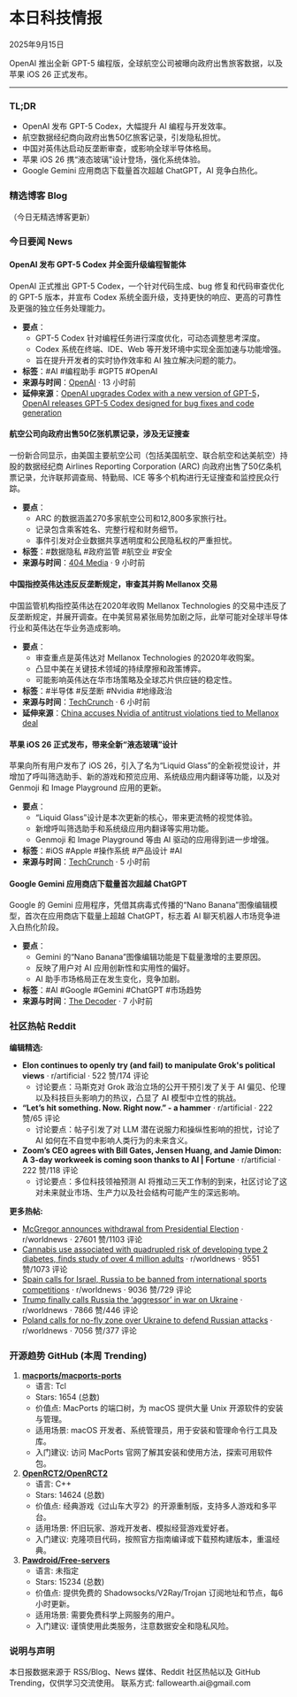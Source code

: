 <h1 id="">本日科技情报</h1>
<p>2025年9月15日</p>
<p>OpenAI 推出全新 GPT-5 编程版，全球航空公司被曝向政府出售旅客数据，以及苹果 iOS 26 正式发布。</p>
<hr />
<h3 id="tldr">TL;DR</h3>
<ul>
<li>OpenAI 发布 GPT-5 Codex，大幅提升 AI 编程与开发效率。</li>
<li>航空数据经纪商向政府出售50亿旅客记录，引发隐私担忧。</li>
<li>中国对英伟达启动反垄断审查，或影响全球半导体格局。</li>
<li>苹果 iOS 26 携“液态玻璃”设计登场，强化系统体验。</li>
<li>Google Gemini 应用商店下载量首次超越 ChatGPT，AI 竞争白热化。</li>
</ul>
<h3 id="blog">精选博客 Blog</h3>
<p>（今日无精选博客更新）</p>
<h3 id="news">今日要闻 News</h3>
<h4 id="openaigpt5codex">OpenAI 发布 GPT-5 Codex 并全面升级编程智能体</h4>
<p>OpenAI 正式推出 GPT-5 Codex，一个针对代码生成、bug 修复和代码审查优化的 GPT-5 版本，并宣布 Codex 系统全面升级，支持更快的响应、更高的可靠性及更强的独立任务处理能力。</p>
<ul>
<li><strong>要点</strong>：<ul>
<li>GPT-5 Codex 针对编程任务进行深度优化，可动态调整思考深度。</li>
<li>Codex 系统在终端、IDE、Web 等开发环境中实现全面加速与功能增强。</li>
<li>旨在提升开发者的实时协作效率和 AI 独立解决问题的能力。</li></ul></li>
<li><strong>标签</strong>：#AI #编程助手 #GPT5 #OpenAI</li>
<li><strong>来源与时间</strong>：<a href="https://openai.com/index/introducing-upgrades-to-codex">OpenAI</a> · 13 小时前</li>
<li><strong>延伸来源</strong>：<a href="https://techcrunch.com/2025/09/15/openai-upgrades-codex-with-a-new-version-of-gpt-5/">OpenAI upgrades Codex with a new version of GPT-5</a>，<a href="https://the-decoder.com/openai-releases-gpt-5-codex-designed-for-bug-fixes-and-code-generation/">OpenAI releases GPT-5 Codex designed for bug fixes and code generation</a></li>
</ul>
<h4 id="50">航空公司向政府出售50亿张机票记录，涉及无证搜查</h4>
<p>一份新合同显示，由美国主要航空公司（包括美国航空、联合航空和达美航空）持股的数据经纪商 Airlines Reporting Corporation (ARC) 向政府出售了50亿条机票记录，允许联邦调查局、特勤局、ICE 等多个机构进行无证搜查和监控民众行踪。</p>
<ul>
<li><strong>要点</strong>：<ul>
<li>ARC 的数据涵盖270多家航空公司和12,800多家旅行社。</li>
<li>记录包含乘客姓名、完整行程和财务细节。</li>
<li>事件引发对企业数据共享透明度和公民隐私权的严重担忧。</li></ul></li>
<li><strong>标签</strong>：#数据隐私 #政府监管 #航空业 #安全</li>
<li><strong>来源与时间</strong>：<a href="https://www.404media.co/airlines-sell-5-billion-plane-ticket-records-to-the-government-for-warrantless-searching/">404 Media</a> · 9 小时前</li>
</ul>
<h4 id="mellanox">中国指控英伟达违反反垄断规定，审查其并购 Mellanox 交易</h4>
<p>中国监管机构指控英伟达在2020年收购 Mellanox Technologies 的交易中违反了反垄断规定，并展开调查。在中美贸易紧张局势加剧之际，此举可能对全球半导体行业和英伟达在华业务造成影响。</p>
<ul>
<li><strong>要点</strong>：<ul>
<li>审查重点是英伟达对 Mellanox Technologies 的2020年收购案。</li>
<li>凸显中美在关键技术领域的持续摩擦和政策博弈。</li>
<li>可能影响英伟达在华市场策略及全球芯片供应链的稳定性。</li></ul></li>
<li><strong>标签</strong>：#半导体 #反垄断 #Nvidia #地缘政治</li>
<li><strong>来源与时间</strong>：<a href="https://techcrunch.com/2025/09/15/china-says-nvidia-violated-antitrust-regulations/">TechCrunch</a> · 6 小时前</li>
<li><strong>延伸来源</strong>：<a href="https://the-decoder.com/china-accuses-nvidia-of-antitrust-violations-tied-to-mellanox-deal/">China accuses Nvidia of antitrust violations tied to Mellanox deal</a></li>
</ul>
<h4 id="ios26">苹果 iOS 26 正式发布，带来全新“液态玻璃”设计</h4>
<p>苹果向所有用户发布了 iOS 26，引入了名为“Liquid Glass”的全新视觉设计，并增加了呼叫筛选助手、新的游戏和预览应用、系统级应用内翻译等功能，以及对 Genmoji 和 Image Playground 应用的更新。</p>
<ul>
<li><strong>要点</strong>：<ul>
<li>“Liquid Glass”设计是本次更新的核心，带来更流畅的视觉体验。</li>
<li>新增呼叫筛选助手和系统级应用内翻译等实用功能。</li>
<li>Genmoji 和 Image Playground 等由 AI 驱动的应用得到进一步增强。</li></ul></li>
<li><strong>标签</strong>：#iOS #Apple #操作系统 #产品设计 #AI</li>
<li><strong>来源与时间</strong>：<a href="https://techcrunch.com/2025/09/15/apples-ios-26-with-the-new-liquid-glass-design-is-now-available-to-everyone/">TechCrunch</a> · 5 小时前</li>
</ul>
<h4 id="googlegeminichatgpt">Google Gemini 应用商店下载量首次超越 ChatGPT</h4>
<p>Google 的 Gemini 应用程序，凭借其病毒式传播的“Nano Banana”图像编辑模型，首次在应用商店下载量上超越 ChatGPT，标志着 AI 聊天机器人市场竞争进入白热化阶段。</p>
<ul>
<li><strong>要点</strong>：<ul>
<li>Gemini 的“Nano Banana”图像编辑功能是下载量激增的主要原因。</li>
<li>反映了用户对 AI 应用创新性和实用性的偏好。</li>
<li>AI 助手市场格局正在发生变化，竞争加剧。</li></ul></li>
<li><strong>标签</strong>：#AI #Google #Gemini #ChatGPT #市场趋势</li>
<li><strong>来源与时间</strong>：<a href="https://the-decoder.com/google-gemini-overtakes-chatgpt-for-the-first-time/">The Decoder</a> · 7 小时前</li>
</ul>
<h3 id="reddit">社区热帖 Reddit</h3>
<p><strong>编辑精选:</strong></p>
<ul>
<li><strong>Elon continues to openly try (and fail) to manipulate Grok's political views</strong> · r/artificial · 522 赞/174 评论<ul>
<li>讨论要点：马斯克对 Grok 政治立场的公开干预引发了关于 AI 偏见、伦理以及科技巨头影响力的热议，凸显了 AI 模型中立性的挑战。</li></ul></li>
<li><strong>“Let’s hit something. Now. Right now.” - a hammer</strong> · r/artificial · 222 赞/65 评论<ul>
<li>讨论要点：帖子引发了对 LLM 潜在说服力和操纵性影响的担忧，讨论了 AI 如何在不自觉中影响人类行为的未来含义。</li></ul></li>
<li><strong>Zoom’s CEO agrees with Bill Gates, Jensen Huang, and Jamie Dimon: A 3-day workweek is coming soon thanks to AI | Fortune</strong> · r/artificial · 222 赞/118 评论<ul>
<li>讨论要点：多位科技领袖预测 AI 将推动三天工作制的到来，社区讨论了这对未来就业市场、生产力以及社会结构可能产生的深远影响。</li></ul></li>
</ul>
<p><strong>更多热帖:</strong></p>
<ul>
<li><a href="https://www.rte.ie/news/presidential-election/2025/0915/1533497-presidential-race-ireland/">McGregor announces withdrawal from Presidential Election</a> · r/worldnews · 27601 赞/1103 评论</li>
<li><a href="https://medicalxpress.com/news/2025-09-cannabis-quadrupled-diabetes-million-adults.html">Cannabis use associated with quadrupled risk of developing type 2 diabetes, finds study of over 4 million adults</a> · r/worldnews · 9551 赞/1073 评论</li>
<li><a href="https://www.reuters.com/sports/spain-calls-israel-russia-be-banned-international-sports-competitions-2025-09-15/">Spain calls for Israel, Russia to be banned from international sports competitions</a> · r/worldnews · 9036 赞/729 评论</li>
<li><a href="https://www.politico.eu/article/donald-trump-calls-russia-an-aggressor-in-war-against-ukraine/">Trump finally calls Russia the ‘aggressor’ in war on Ukraine</a> · r/worldnews · 7866 赞/446 评论</li>
<li><a href="https://www.washingtonpost.com/world/2025/09/15/poland-ukraine-russia-no-fly-zone/">Poland calls for no-fly zone over Ukraine to defend Russian attacks</a> · r/worldnews · 7056 赞/377 评论</li>
</ul>
<h3 id="githubtrending">开源趋势 GitHub (本周 Trending)</h3>
<ol>
<li><strong><a href="https://github.com/macports/macports-ports">macports/macports-ports</a></strong><ul>
<li>语言: Tcl</li>
<li>Stars: 1654 (总数)</li>
<li>价值点: MacPorts 的端口树，为 macOS 提供大量 Unix 开源软件的安装与管理。</li>
<li>适用场景: macOS 开发者、系统管理员，用于安装和管理命令行工具及库。</li>
<li>入门建议: 访问 MacPorts 官网了解其安装和使用方法，探索可用软件包。</li></ul></li>
<li><strong><a href="https://github.com/OpenRCT2/OpenRCT2">OpenRCT2/OpenRCT2</a></strong><ul>
<li>语言: C++</li>
<li>Stars: 14624 (总数)</li>
<li>价值点: 经典游戏《过山车大亨2》的开源重制版，支持多人游戏和多平台。</li>
<li>适用场景: 怀旧玩家、游戏开发者、模拟经营游戏爱好者。</li>
<li>入门建议: 克隆项目代码，按照官方指南编译或下载预构建版本，重温经典。</li></ul></li>
<li><strong><a href="https://github.com/Pawdroid/Free-servers">Pawdroid/Free-servers</a></strong><ul>
<li>语言: 未指定</li>
<li>Stars: 15234 (总数)</li>
<li>价值点: 提供免费的 Shadowsocks/V2Ray/Trojan 订阅地址和节点，每6小时更新。</li>
<li>适用场景: 需要免费科学上网服务的用户。</li>
<li>入门建议: 谨慎使用此类服务，注意数据安全和隐私风险。</li></ul></li>
</ol>
<h3 id="-1">说明与声明</h3>
<p>本日报数据来源于 RSS/Blog、News 媒体、Reddit 社区热帖以及 GitHub Trending，仅供学习交流使用。
联系方式: fallowearth.ai@gmail.com</p>